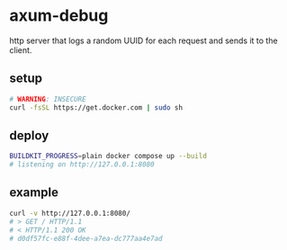 # axum-debug

http server that logs a random UUID for each request and sends it to the client.

## setup

```sh
# WARNING: INSECURE
curl -fsSL https://get.docker.com | sudo sh
```

## deploy

```sh
BUILDKIT_PROGRESS=plain docker compose up --build
# listening on http://127.0.0.1:8080
```

## example

```sh
curl -v http://127.0.0.1:8080/
# > GET / HTTP/1.1
# < HTTP/1.1 200 OK
# d0df57fc-e88f-4dee-a7ea-dc777aa4e7ad
```
